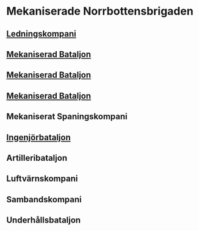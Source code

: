 # Mekaniserade Norrbottensbrigaden

## [Ledningskompani](/Kompanier/Ledningskompani.md)

## [Mekaniserad Bataljon](/Bataljoner/Mekaniserad%20Bataljon.md)

## [Mekaniserad Bataljon](/Bataljoner/Mekaniserad%20Bataljon.md)

## [Mekaniserad Bataljon](/Bataljoner/Mekaniserad%20Bataljon.md)

## Mekaniserat Spaningskompani

## [Ingenjörbataljon](/Bataljoner/Brigadingenjörbataljon.md)

## Artilleribataljon

## Luftvärnskompani

## Sambandskompani

## Underhållsbataljon
